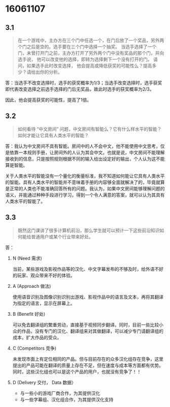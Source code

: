 # 16061107

## 3.1 

> 在一个游戏中，主办方在三个门中任选一个，在门后放了一个奖品，另外两个门之后是空的。选手要在三个门中选择一个抽奖。 当选手选择了一个门，未曾打开门之前，主办方打开了另外两个门中没有奖品的那个门，并向选手说， 他可以改变他的选择，即转为选择剩下一个没有打开的门。 请问，如果选手此时改变选择， 他会提高或降低获奖的可能性么？提高多少？请给出你的分析。 

答：当选手不改变选择时，选手的获奖概率为1/3；当选手改变选择时，选手获奖即代表改变选择之前选手选择的门后无奖品，故此时选手的获奖概率为2/3。

因此，他会提高获奖的可能性，提高了1倍。

## 3.2 

> 如何看待 “中文房间” 问题，中文房间有智能么？它有什么样水平的智能？如何才能让它具有人类水平的智能？ 

答：我认为中文房间不具有智能。房间中的人不会中文，他不能使用中文思考，仅是依靠一本规则手册，让房间外的人认为其会中文。也就是说，中文房间不能理解接收到的信息，只是按照规则根据不同的输入给出设定好的输出，个人认为这不能算是智能。

关于人类水平的智能没有一个量化的衡量标准，我不知道如何能让它具有人类水平的智能。具有人类水平的智能并不意味着手册的内容够全面就解决了的，毕竟就算是正常的人类也不能准确回答所有的问题。我认为，如果中文房间能够理解问题的语义，并能通过种种手段进行学习，得到一个令人满意的答案，就可以认为其具有人类水平的智能了。

## 3.3 

> 既然这门课讲了很多计算机前沿，那么学生就可以预计一下这些前沿知识如何能给普通用户或某个行业带来好处。

答：

1. N (Need 需求)

   当前，某些游戏及影视作品等的汉化、中文字幕发布的不够及时，给外语不好的玩家、观众带来不好的体验。

2. A (Approach 做法)

   使用语音识别及图像识别识别出游戏、影视作品中的语言及文本，再将其翻译为指定的语言，显示在屏幕上。

3. B (Benefit  好处)

   可以免去翻译组的繁重劳动，直接基于视频同步翻译。同时，目前一些比较小众的作品，没有专门的汉化、翻译组来对其做翻译，可以减少专门请翻译组的成本，扩大作品的受众。

4. C (Competitors 竞争)

   未发现市面上有定位相同的产品。但与目前存在的众多汉化组存在竞争，这里提出的产品可能在翻译的质量上存在不足，但在速度与成本等方面都有优势。同时，这些汉化组也可以是这个产品的用户，也就没有竞争了！！

5. D (Delivery 交付，  Data 数据）

   - 与一些小的游戏厂商合作，为其提供汉化
   - 与一些字幕组、汉化组合作，为其提供汉化支持

